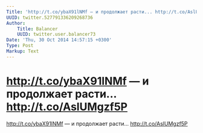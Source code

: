 ```yaml
---
Title: 'http://t.co/ybaX91lNMf — и продолжает расти... http://t.co/AslUMgzf5P'
UUID: twitter.527791336209268736
Author:
    Title: Balancer
    UUID: twitter.user.balancer73
Date: 'Thu, 30 Oct 2014 14:57:15 +0300'
Type: Post
Markup: Text
---
```


# http://t.co/ybaX91lNMf — и продолжает расти... http://t.co/AslUMgzf5P

http://t.co/ybaX91lNMf — и продолжает расти...
http://t.co/AslUMgzf5P